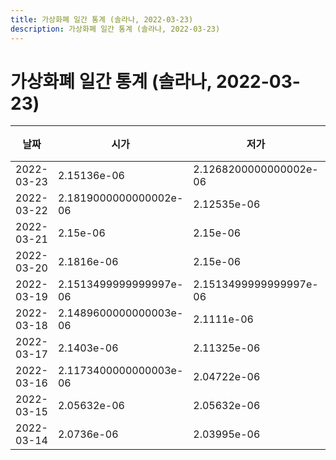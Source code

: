 ```yaml
---
title: 가상화폐 일간 통계 (솔라나, 2022-03-23)
description: 가상화폐 일간 통계 (솔라나, 2022-03-23)
---
```


가상화폐 일간 통계 (솔라나, 2022-03-23)
===

|날짜|시가|저가|고가|종가|비고|
|--|--|--|--|--|--|
|2022-03-23|2.15136e-06|2.1268200000000002e-06|2.25936e-06|2.21184e-06|    |
|2022-03-22|2.1819000000000002e-06|2.12535e-06|2.1859200000000002e-06|2.15136e-06|    |
|2022-03-21|2.15e-06|2.15e-06|2.2590399999999997e-06|2.1819000000000002e-06|    |
|2022-03-20|2.1816e-06|2.15e-06|2.1893199999999996e-06|2.15e-06|    |
|2022-03-19|2.1513499999999997e-06|2.1513499999999997e-06|2.2529799999999997e-06|2.2020600000000002e-06|    |
|2022-03-18|2.1489600000000003e-06|2.1111e-06|2.20567e-06|2.1513499999999997e-06|    |
|2022-03-17|2.1403e-06|2.11325e-06|2.20859e-06|2.15e-06|    |
|2022-03-16|2.1173400000000003e-06|2.04722e-06|2.1332e-06|2.10801e-06|    |
|2022-03-15|2.05632e-06|2.05632e-06|2.16211e-06|2.1204499999999997e-06|    |
|2022-03-14|2.0736e-06|2.03995e-06|2.0908799999999996e-06|2.0433700000000002e-06|    |

